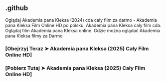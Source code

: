 ## .github

Oglądaj Akademia pana Kleksa (2024) cda cały film za darmo - Akademia pana Kleksa Film Online HD po polsku, Akademia pana Kleksa caly film cda. Oglądaj film Akademia pana Kleksa online. Gdzie można oglądać Akademia pana Kleksa filmy za Darmo

### [Obejrzyj Teraz ➤ Akademia pana Kleksa (2025) Cały Film Online HD]

### [Pobierz Tutaj ➤ Akademia pana Kleksa (2025) Cały Film Online HD]
